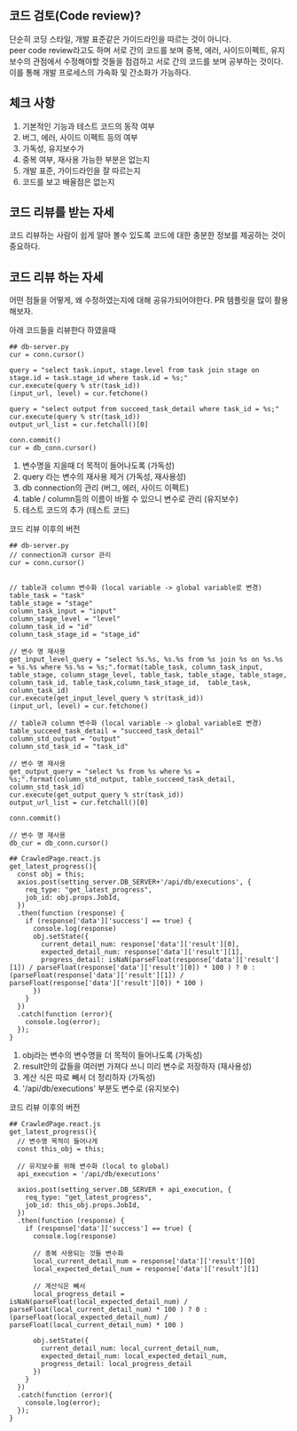 ## 코드 검토(Code review)?

단순히 코딩 스타일, 개발 표준같은 가이드라인을 따르는 것이 아니다.        
peer code review라고도 하며 서로 간의 코드를 보며 중복, 에러, 사이드이펙트, 유지보수의 관점에서 수정해야할 것들을 점검하고 서로 간의 코드를 보며 공부하는 것이다. 이를 통해 개발 프로세스의 가속화 및 간소화가 가능하다.     


## 체크 사항
1. 기본적인 기능과 테스트 코드의 동작 여부
2. 버그, 에러, 사이드 이펙트 등의 여부
3. 가독성, 유지보수가 
4. 중복 여부, 재사용 가능한 부분은 없는지
5. 개발 표준, 가이드라인을 잘 따르는지
6. 코드를 보고 배울점은 없는지     


## 코드 리뷰를 받는 자세
코드 리뷰하는 사람이 쉽게 알아 볼수 있도록 코드에 대한 충분한 정보를 제공하는 것이 중요하다. 


## 코드 리뷰 하는 자세
어떤 점들을 어떻게, 왜 수정하였는지에 대해 공유가되어야한다. PR 템플릿을 많이 활용해보자.


아래 코드들을 리뷰한다 하였을때
~~~
## db-server.py
cur = conn.cursor()
           
query = "select task.input, stage.level from task join stage on stage.id = task.stage_id where task.id = %s;"
cur.execute(query % str(task_id))
(input_url, level) = cur.fetchone()
          
query = "select output from succeed_task_detail where task_id = %s;"
cur.execute(query % str(task_id))
output_url_list = cur.fetchall()[0]

conn.commit()
cur = db_conn.cursor()
~~~            

1. 변수명을 지을때 더 목적이 들어나도록 (가독성)
2. query 라는 변수의 재사용 제거 (가독성, 재사용성)
3. db connection의 관리 (버그, 에러, 사이드 이펙트)
4. table / column등의 이름이 바뀔 수 있으니 변수로 관리 (유지보수)
5. 테스트 코드의 추가 (테스트 코드) 

코드 리뷰 이후의 버전
~~~
## db-server.py
// connection과 cursor 관리
cur = conn.cursor()


// table과 column 변수화 (local variable -> global variable로 변경)
table_task = "task"
table_stage = "stage"
column_task_input = "input"
column_stage_level = "level"
column_task_id = "id"
column_task_stage_id = "stage_id"

// 변수 명 재사용
get_input_level_query = "select %s.%s, %s.%s from %s join %s on %s.%s = %s.%s where %s.%s = %s;".format(table_task, column_task_input, table_stage, column_stage_level, table_task, table_stage, table_stage, column_task_id, table_task,column_task_stage_id,  table_task, column_task_id)
cur.execute(get_input_level_query % str(task_id))
(input_url, level) = cur.fetchone()

// table과 column 변수화 (local variable -> global variable로 변경)
table_succeed_task_detail = "succeed_task_detail"
column_std_output = "output"
column_std_task_id = "task_id"

// 변수 명 재사용
get_output_query = "select %s from %s where %s = %s;".format(column_std_output, table_succeed_task_detail, column_std_task_id)
cur.execute(get_output_query % str(task_id))
output_url_list = cur.fetchall()[0]

conn.commit()

// 변수 명 재사용
db_cur = db_conn.cursor()
~~~

~~~
## CrawledPage.react.js 
get_latest_progress(){
  const obj = this;
  axios.post(setting_server.DB_SERVER+'/api/db/executions', {
    req_type: "get_latest_progress",
    job_id: obj.props.JobId,
  })
  .then(function (response) {
    if (response['data']['success'] == true) {
      console.log(response)
      obj.setState({
        current_detail_num: response['data']['result'][0],
        expected_detail_num: response['data']['result'][1], 
        progress_detail: isNaN(parseFloat(response['data']['result'][1]) / parseFloat(response['data']['result'][0]) * 100 ) ? 0 : (parseFloat(response['data']['result'][1]) / parseFloat(response['data']['result'][0]) * 100 )
      })
    } 
  })
  .catch(function (error){
    console.log(error);
  });
}
~~~

1. obj라는 변수의 변수명을 더 목적이 들어나도록 (가독성)
2. result안의 값들을 여러번 가져다 쓰니 미리 변수로 저장하자 (재사용성)
3. 계산 식은 따로 빼서 더 정리하자 (가독성)
4. '/api/db/executions' 부분도 변수로 (유지보수)


코드 리뷰 이후의 버전
~~~
## CrawledPage.react.js 
get_latest_progress(){
  // 변수명 목적이 들어나게
  const this_obj = this;
  
  // 유지보수를 위해 변수화 (local to global)
  api_execution = '/api/db/executions'
  
  axios.post(setting_server.DB_SERVER + api_execution, {
    req_type: "get_latest_progress",
    job_id: this_obj.props.JobId,
  })
  .then(function (response) {
    if (response['data']['success'] == true) {
      console.log(response)
      
      // 중복 사용되는 것들 변수화
      local_current_detail_num = response['data']['result'][0]
      local_expected_detail_num = response['data']['result'][1]
      
      // 계산식은 빼서
      local_progress_detail = isNaN(parseFloat(local_expected_detail_num) / parseFloat(local_current_detail_num) * 100 ) ? 0 : (parseFloat(local_expected_detail_num) / parseFloat(local_current_detail_num) * 100 )
      
      obj.setState({
        current_detail_num: local_current_detail_num,
        expected_detail_num: local_expected_detail_num, 
        progress_detail: local_progress_detail
      })
    } 
  })
  .catch(function (error){
    console.log(error);
  });
}
~~~
